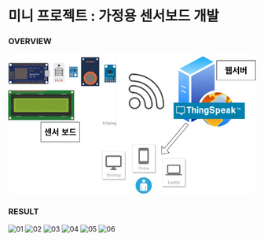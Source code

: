 
미니 프로젝트 : 가정용 센서보드 개발
===

### OVERVIEW
![overview](./사진/overview.jpg)

### RESULT
![01](./사진/20191015_122839.jpg)
![02](./사진/20191015_144540_HDR.jpg)
![03](./사진/20191016_103127.jpg)
![04](./사진/20191016_114333.jpg)
![05](./사진/20191016_121938.gif)
![06](./사진/20191021_114524.jpg)
